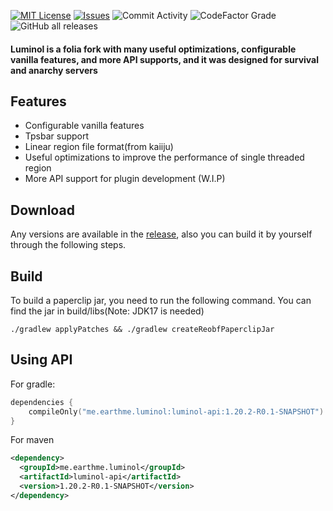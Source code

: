 
[![MIT License](https://img.shields.io/github/license/LuminolMC/Luminol?style=flat-square)](LICENSE)
[![Issues](https://img.shields.io/github/issues/LuminolMC/Luminol?style=flat-square)](https://github.com/LuminolMC/Luminol/issues)
![Commit Activity](https://img.shields.io/github/commit-activity/w/LuminolMC/Luminol?style=flat-square)
![CodeFactor Grade](https://img.shields.io/codefactor/grade/github/LuminolMC/Luminol?style=flat-square)
![GitHub all releases](https://img.shields.io/github/downloads/LuminolMC/Luminol/total?style=flat-square)

<h4>Luminol is a folia fork with many useful optimizations, configurable vanilla features, and more API supports, and it was designed for survival and anarchy servers</h4>

## Features
 - Configurable vanilla features
 - Tpsbar support
 - Linear region file format(from kaiiju)
 - Useful optimizations to improve the performance of single threaded region
 - More API support for plugin development (W.I.P)

## Download
Any versions are available in the [release](https://github.com/LuminolMC/Luminol/releases), also you can build it by yourself through the following steps.

## Build
To build a paperclip jar, you need to run the following command. You can find the jar in build/libs(Note: JDK17 is needed)
 ```shell
 ./gradlew applyPatches && ./gradlew createReobfPaperclipJar
```
## Using API
For gradle:
```kotlin
dependencies {
    compileOnly("me.earthme.luminol:luminol-api:1.20.2-R0.1-SNAPSHOT")
}
 ```
For maven
```xml
<dependency>
  <groupId>me.earthme.luminol</groupId>
  <artifactId>luminol-api</artifactId>
  <version>1.20.2-R0.1-SNAPSHOT</version>
</dependency>
```
